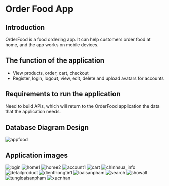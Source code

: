 # Order Food App
## Introduction
OrderFood is a food ordering app. It can help customers order food at home, and the app works on mobile devices.
## The function of the application
- View products, order, cart, checkout
- Register, login, logout, view, edit, delete and upload avatars for accounts
## Requirements to run the application
Need to build APIs, which will return to the OrderFood application the data that the application needs.
## Database Diagram Design 
![appfood](https://user-images.githubusercontent.com/54812014/220972446-a527aa09-12e2-4278-b3e6-a3f85a74c9d8.svg)
## Application images
![login](https://user-images.githubusercontent.com/54812014/173795094-a8b8ac0d-5755-4e97-a6c1-d4c4f1d6fc94.PNG)
![home1](https://user-images.githubusercontent.com/54812014/173795053-0fd278a9-1c1f-49f3-b6b8-0ca89cfcd358.PNG)
![home2](https://user-images.githubusercontent.com/54812014/173795072-cf38d86e-62ca-45d9-b199-22a5b758c51d.PNG)
![account1](https://user-images.githubusercontent.com/54812014/173794873-82cbbd7b-d2b8-4757-85e6-0e0ad3a48e32.PNG)
![cart](https://user-images.githubusercontent.com/54812014/173794994-2f170e85-0b96-467d-af20-09264cc38e6e.PNG)
![chinhsua_info](https://user-images.githubusercontent.com/54812014/173795014-83badbd6-f357-4f89-ac3b-9acae322214e.PNG)
![detailproduct](https://user-images.githubusercontent.com/54812014/173795033-1333f98f-8491-405c-bd77-5ead9e336841.PNG)
![dienthongtin1](https://user-images.githubusercontent.com/54812014/173795044-da1ef91a-9060-4387-8b32-4c7d2a2ee79d.PNG)
![loaisanpham](https://user-images.githubusercontent.com/54812014/173795085-8f00ccf5-ce69-49b6-ad82-b494741adb27.PNG)
![search](https://user-images.githubusercontent.com/54812014/173795110-c6223369-a610-400a-8a62-82f1e91ed556.PNG)
![showall](https://user-images.githubusercontent.com/54812014/173795116-d0351dd0-c680-4007-a6eb-986bbf429700.PNG)
![tungloaisanpham](https://user-images.githubusercontent.com/54812014/173795124-28d3933b-14c5-43fd-8be5-0a73def28866.PNG)
![xacnhan](https://user-images.githubusercontent.com/54812014/173795143-e4c886fb-1efc-4b16-b78a-440c804f52cb.PNG)






